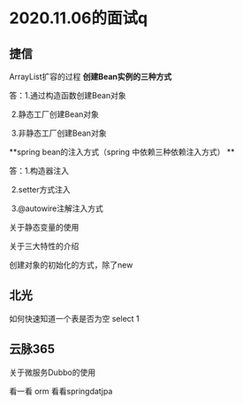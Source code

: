 # 2020.11.06的面试q

## 捷信



ArrayList扩容的过程
**创建Bean实例的三种方式**

答：1.通过构造函数创建Bean对象

​        2.静态工厂创建Bean对象

​        3.非静态工厂创建Bean对象

**spring bean的注入方式（spring 中依赖三种依赖注入方式） **

答：1.构造器注入

​        2.setter方式注入

​        3.@autowire注解注入方式

关于静态变量的使用

关于三大特性的介绍

创建对象的初始化的方式，除了new

## 北光

如何快速知道一个表是否为空 select 1

## 云脉365

关于微服务Dubbo的使用

看一看 orm  看看springdatjpa

